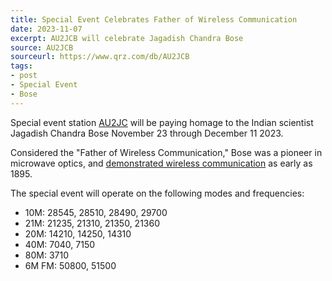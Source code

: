 ```yaml
---
title: Special Event Celebrates Father of Wireless Communication
date: 2023-11-07
excerpt: AU2JCB will celebrate Jagadish Chandra Bose
source: AU2JCB
sourceurl: https://www.qrz.com/db/AU2JCB
tags:
- post
- Special Event
- Bose
---
```

Special event station [AU2JC](https://www.qrz.com/db/AU2JCB) will be paying homage to the Indian scientist Jagadish Chandra Bose November 23 through December 11 2023.

Considered the "Father of Wireless Communication," Bose was a pioneer in microwave optics, and [demonstrated wireless communication](https://en.wikipedia.org/wiki/Jagadish_Chandra_Bose) as early as 1895.

The special event will operate on the following modes and frequencies:

- 10M: 28545, 28510, 28490, 29700
- 21M: 21235, 21310, 21350, 21360
- 20M: 14210, 14250, 14310
- 40M: 7040, 7150
- 80M: 3710
- 6M FM: 50800, 51500